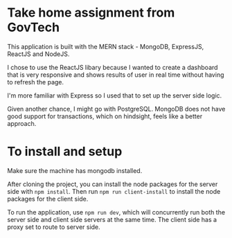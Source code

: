 # Take home assignment from GovTech

This application is built with the MERN stack - MongoDB, ExpressJS, ReactJS and NodeJS.

I chose to use the ReactJS libary because I wanted to create a dashboard that is very responsive and shows results of user in real time without having
to refresh the page.

I'm more familiar with Express so I used that to set up the server side logic.

Given another chance, I might go with PostgreSQL. MongoDB does not have good support for transactions, which on hindsight, feels like a better approach.


# To install and setup
Make sure the machine has mongodb installed.

After cloning the project, you can install the node packages for the server side with `npm install`. Then run `npm run client-install` to install the node packages for the client side.

To run the application, use `npm run dev`, which will concurrently run both the server side and client side servers at the same time. The client side has a proxy set to route to server side.


